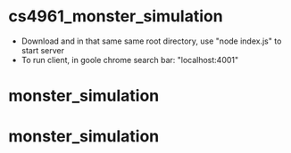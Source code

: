 # cs4961_monster_simulation


   - Download and in that same same root directory, use "node index.js" to start server
   - To run client, in goole chrome search bar: "localhost:4001"
# monster_simulation
# monster_simulation
